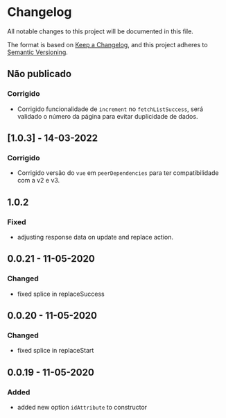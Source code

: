 # Changelog
All notable changes to this project will be documented in this file.

The format is based on [Keep a Changelog](https://keepachangelog.com/en/1.0.0/),
and this project adheres to [Semantic Versioning](https://semver.org/spec/v2.0.0.html).

## Não publicado

### Corrigido
- Corrigido funcionalidade de `increment` no `fetchListSuccess`, será validado o número da página para evitar duplicidade de dados.

## [1.0.3] - 14-03-2022
### Corrigido
- Corrigido versão do `vue` em `peerDependencies` para ter compatibilidade com a v2 e v3.

[comment]: <> (A partir da versão 1.0.3, o CHANGELOG.md deve ser escrito em português.)

## 1.0.2
### Fixed
- adjusting response data on update and replace action.

## 0.0.21 - 11-05-2020
### Changed
- fixed splice in replaceSuccess

## 0.0.20 - 11-05-2020
### Changed
- fixed splice in replaceStart

## 0.0.19 - 11-05-2020
### Added
- added new option `idAttribute` to constructor
